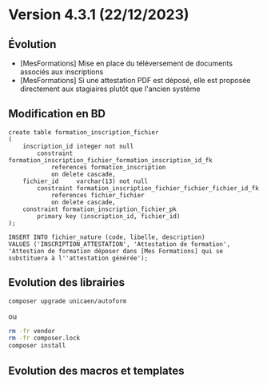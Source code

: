 Version 4.3.1 (22/12/2023)
====

Évolution
---
- [MesFormations] Mise en place du téléversement de documents associés aux inscriptions
- [MesFormations] Si une attestation PDF est déposé, elle est proposée directement aux stagiaires plutôt que l'ancien système

Modification en BD
---

```postgresql
create table formation_inscription_fichier
(
    inscription_id integer not null
        constraint formation_inscription_fichier_formation_inscription_id_fk
            references formation_inscription
            on delete cascade,
    fichier_id     varchar(13) not null
        constraint formation_inscription_fichier_fichier_fichier_id_fk
            references fichier_fichier
            on delete cascade,
    constraint formation_inscription_fichier_pk
        primary key (inscription_id, fichier_id)
);

INSERT INTO fichier_nature (code, libelle, description)
VALUES ('INSCRIPTION_ATTESTATION', 'Attestation de formation', 'Attestion de formation déposer dans [Mes Formations] qui se substituera à l''attestation générée');
```

Evolution des librairies
---


```bash
composer upgrade unicaen/autoform
```

ou

```bash
rm -fr vendor
rm -fr composer.lock
composer install
```

Evolution des macros et templates
---
